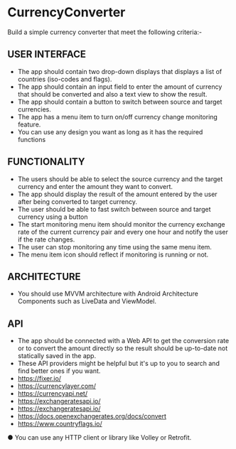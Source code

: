 # CurrencyConverter

Build a simple currency converter that meet the following criteria:-

## USER INTERFACE
- The app should contain two drop-down displays that displays a list of countries
(iso-codes and flags).
- The app should contain an input field to enter the amount of currency that should be
converted and also a text view to show the result.
- The app should contain a button to switch between source and target currencies.
- The app has a menu item to turn on/off currency change monitoring feature.
- You can use any design you want as long as it has the required functions

## FUNCTIONALITY
- The users should be able to select the source currency and the target currency and
enter the amount they want to convert.
- The app should display the result of the amount entered by the user after being
converted to target currency.
- The user should be able to fast switch between source and target currency using a
button
- The start monitoring menu item should monitor the currency exchange rate of the current
currency pair and every one hour and notify the user if the rate changes.
- The user can stop monitoring any time using the same menu item.
- The menu item icon should reflect if monitoring is running or not.

## ARCHITECTURE
- You should use MVVM architecture with Android Architecture Components such as
LiveData and ViewModel.

## API
- The app should be connected with a Web API to get the conversion rate or to convert
the amount directly so the result should be up-to-date not statically saved in the app.
- These API providers might be helpful but it's up to you to search and find better ones if
you want.
- https://fixer.io/
- https://currencylayer.com/
- https://currencyapi.net/
- https://exchangeratesapi.io/
- https://exchangeratesapi.io/
- https://docs.openexchangerates.org/docs/convert
- https://www.countryflags.io/

● You can use any HTTP client or library like Volley or Retrofit.
